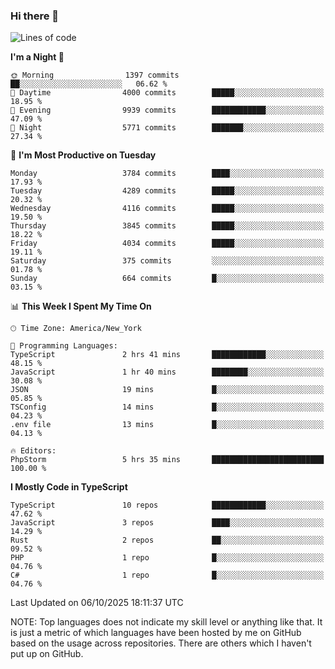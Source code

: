 ### Hi there 👋

<!--
**LynxJinxxy/LynxJinxxy** is a ✨ _special_ ✨ repository because its `README.md` (this file) appears on your GitHub profile.

Here are some ideas to get you started:

- 🔭 I’m currently working on ...
- 🌱 I’m currently learning ...
- 👯 I’m looking to collaborate on ...
- 🤔 I’m looking for help with ...
- 💬 Ask me about ...
- 📫 How to reach me: ...
- 😄 Pronouns: ...
- ⚡ Fun fact: ...
-->

<!--START_SECTION:waka-->
![Lines of code](https://img.shields.io/badge/From%20Hello%20World%20I%27ve%20Written-29.9%20million%20lines%20of%20code-blue)

**I'm a Night 🦉** 

```text
🌞 Morning                1397 commits        ██░░░░░░░░░░░░░░░░░░░░░░░   06.62 % 
🌆 Daytime                4000 commits        █████░░░░░░░░░░░░░░░░░░░░   18.95 % 
🌃 Evening                9939 commits        ████████████░░░░░░░░░░░░░   47.09 % 
🌙 Night                  5771 commits        ███████░░░░░░░░░░░░░░░░░░   27.34 % 
```
📅 **I'm Most Productive on Tuesday** 

```text
Monday                   3784 commits        ████░░░░░░░░░░░░░░░░░░░░░   17.93 % 
Tuesday                  4289 commits        █████░░░░░░░░░░░░░░░░░░░░   20.32 % 
Wednesday                4116 commits        █████░░░░░░░░░░░░░░░░░░░░   19.50 % 
Thursday                 3845 commits        █████░░░░░░░░░░░░░░░░░░░░   18.22 % 
Friday                   4034 commits        █████░░░░░░░░░░░░░░░░░░░░   19.11 % 
Saturday                 375 commits         ░░░░░░░░░░░░░░░░░░░░░░░░░   01.78 % 
Sunday                   664 commits         █░░░░░░░░░░░░░░░░░░░░░░░░   03.15 % 
```


📊 **This Week I Spent My Time On** 

```text
🕑︎ Time Zone: America/New_York

💬 Programming Languages: 
TypeScript               2 hrs 41 mins       ████████████░░░░░░░░░░░░░   48.15 % 
JavaScript               1 hr 40 mins        ████████░░░░░░░░░░░░░░░░░   30.08 % 
JSON                     19 mins             █░░░░░░░░░░░░░░░░░░░░░░░░   05.85 % 
TSConfig                 14 mins             █░░░░░░░░░░░░░░░░░░░░░░░░   04.23 % 
.env file                13 mins             █░░░░░░░░░░░░░░░░░░░░░░░░   04.13 % 

🔥 Editors: 
PhpStorm                 5 hrs 35 mins       █████████████████████████   100.00 % 
```

**I Mostly Code in TypeScript** 

```text
TypeScript               10 repos            ████████████░░░░░░░░░░░░░   47.62 % 
JavaScript               3 repos             ████░░░░░░░░░░░░░░░░░░░░░   14.29 % 
Rust                     2 repos             ██░░░░░░░░░░░░░░░░░░░░░░░   09.52 % 
PHP                      1 repo              █░░░░░░░░░░░░░░░░░░░░░░░░   04.76 % 
C#                       1 repo              █░░░░░░░░░░░░░░░░░░░░░░░░   04.76 % 
```




 Last Updated on 06/10/2025 18:11:37 UTC
<!--END_SECTION:waka-->
NOTE: Top languages does not indicate my skill level or anything like that. It is just a metric of which languages have been hosted by me on GitHub based on the usage across repositories. There are others which I haven't put up on GitHub.
